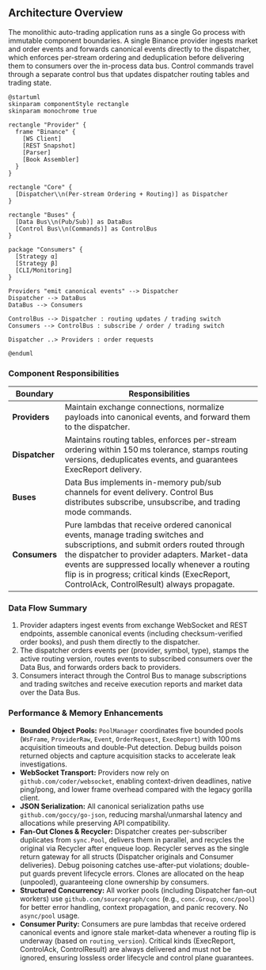 ## Architecture Overview

The monolithic auto-trading application runs as a single Go process with immutable component boundaries. A single Binance provider ingests market and order events and forwards canonical events directly to the dispatcher, which enforces per-stream ordering and deduplication before delivering them to consumers over the in-process data bus. Control commands travel through a separate control bus that updates dispatcher routing tables and trading state.

```plantuml
@startuml
skinparam componentStyle rectangle
skinparam monochrome true

rectangle "Provider" {
  frame "Binance" {
    [WS Client]
    [REST Snapshot]
    [Parser]
    [Book Assembler]
  }
}

rectangle "Core" {
  [Dispatcher\\n(Per-stream Ordering + Routing)] as Dispatcher
}

rectangle "Buses" {
  [Data Bus\\n(Pub/Sub)] as DataBus
  [Control Bus\\n(Commands)] as ControlBus
}

package "Consumers" {
  [Strategy α]
  [Strategy β]
  [CLI/Monitoring]
}

Providers "emit canonical events" --> Dispatcher
Dispatcher --> DataBus
DataBus --> Consumers

ControlBus --> Dispatcher : routing updates / trading switch
Consumers --> ControlBus : subscribe / order / trading switch

Dispatcher ..> Providers : order requests

@enduml
```



### Component Responsibilities

| Boundary     | Responsibilities |
|--------------|------------------|
| **Providers** | Maintain exchange connections, normalize payloads into canonical events, and forward them to the dispatcher. |
| **Dispatcher** | Maintains routing tables, enforces per-stream ordering within 150 ms tolerance, stamps routing versions, deduplicates events, and guarantees ExecReport delivery. |
| **Buses** | Data Bus implements in-memory pub/sub channels for event delivery. Control Bus distributes subscribe, unsubscribe, and trading mode commands. |
| **Consumers** | Pure lambdas that receive ordered canonical events, manage trading switches and subscriptions, and submit orders routed through the dispatcher to provider adapters. Market-data events are suppressed locally whenever a routing flip is in progress; critical kinds (ExecReport, ControlAck, ControlResult) always propagate. |

### Data Flow Summary

1. Provider adapters ingest events from exchange WebSocket and REST endpoints, assemble canonical events (including checksum-verified order books), and push them directly to the dispatcher.
2. The dispatcher orders events per (provider, symbol, type), stamps the active routing version, routes events to subscribed consumers over the Data Bus, and forwards orders back to providers.
3. Consumers interact through the Control Bus to manage subscriptions and trading switches and receive execution reports and market data over the Data Bus.

### Performance & Memory Enhancements

- **Bounded Object Pools:** `PoolManager` coordinates five bounded pools (`WsFrame`, `ProviderRaw`, `Event`, `OrderRequest`, `ExecReport`) with 100 ms acquisition timeouts and double-Put detection. Debug builds poison returned objects and capture acquisition stacks to accelerate leak investigations.
- **WebSocket Transport:** Providers now rely on `github.com/coder/websocket`, enabling context-driven deadlines, native ping/pong, and lower frame overhead compared with the legacy gorilla client.
- **JSON Serialization:** All canonical serialization paths use `github.com/goccy/go-json`, reducing marshal/unmarshal latency and allocations while preserving API compatibility.
- **Fan-Out Clones & Recycler:** Dispatcher creates per-subscriber duplicates from `sync.Pool`, delivers them in parallel, and recycles the original via Recycler after enqueue loop. Recycler serves as the single return gateway for all structs (Dispatcher originals and Consumer deliveries). Debug poisoning catches use-after-put violations; double-put guards prevent lifecycle errors. Clones are allocated on the heap (unpooled), guaranteeing clone ownership by consumers.
- **Structured Concurrency:** All worker pools (including Dispatcher fan-out workers) use `github.com/sourcegraph/conc` (e.g., `conc.Group`, `conc/pool`) for better error handling, context propagation, and panic recovery. No `async/pool` usage.
- **Consumer Purity:** Consumers are pure lambdas that receive ordered canonical events and ignore stale market-data whenever a routing flip is underway (based on `routing_version`). Critical kinds (ExecReport, ControlAck, ControlResult) are always delivered and must not be ignored, ensuring lossless order lifecycle and control plane guarantees.
